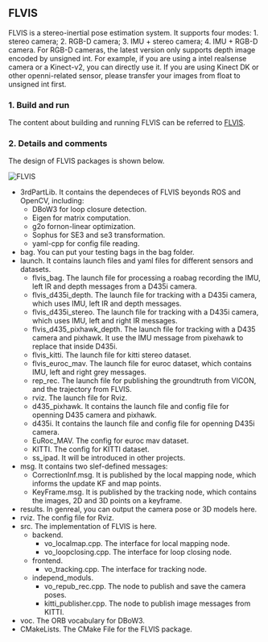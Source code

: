 ## FLVIS

FLVIS is a stereo-inertial pose estimation system. It supports four modes: 1. stereo camera; 2. RGB-D camera; 3. IMU + stereo camera; 4. IMU + RGB-D camera. For RGB-D cameras, the latest version only supports depth image encoded by unsigned int. For example, if you are using a intel realsense camera or a Kinect-v2, you can directly use it. If you are using Kinect DK or other openni-related sensor, please transfer your images from float to unsigned int first.

### 1. Build and run

The content about building and running FLVIS can be referred to [FLVIS](https://github.com/HKPolyU-UAV/FLVIS).

### 2. Details and comments 

The design of FLVIS packages is shown below.

![FLVIS](https://github.com/zouyajing/PhD_document_for_navlab/blob/main/imgs/FLVIS_code.png)
* 3rdPartLib. It contains the dependeces of FLVIS beyonds ROS and OpenCV, including:  
  * DBoW3 for loop closure detection.
  * Eigen for matrix computation.
  * g2o fornon-linear optimization. 
  * Sophus for SE3 and se3 transformation.
  * yaml-cpp for config file reading. 
* bag. You can put your testing bags in the bag folder.
* launch. It contains launch files and yaml files for different sensors and datasets.
  * flvis_bag. The launch file for processing a roabag recording the IMU, left IR and depth messages from a D435i camera.
  * flvis_d435i_depth. The launch file for tracking with a D435i camera, which uses IMU, left IR and depth messages.
  * flvis_d435i_stereo. The launch file for tracking with a D435i camera, which uses IMU, left and right IR messages.
  * flvis_d435_pixhawk_depth. The launch file for tracking with a D435 camera and pixhawk. It use the IMU message from pixehawk to replace that inside D435i.
  * flvis_kitti. The launch file for kitti stereo dataset.
  * flvis_euroc_mav. The launch file for euroc dataset, which contains IMU, left and right grey messages.
  * rep_rec. The launch file for publishing the groundtruth from VICON, and the trajectory from FLVIS.
  * rviz. The launch file for Rviz.
  * d435_pixhawk. It contains the launch file and config file for openning D435 camera and pixhawk.
  * d435i. It contains the launch file and config file for openning D435i camera.
  * EuRoc_MAV. The config for euroc mav dataset.
  * KITTI. The config for KITTI dataset.
  * ss_ipad. It will be introduced in other projects.
* msg. It contains two slef-defined messages:
  * CorrectionInf.msg. It is published by the local mapping node, which informs the update KF and map points.
  * KeyFrame.msg. It is published by the tracking node, which contains the images, 2D and 3D points on a keyframe.
* results. In genreal, you can output the camera pose or 3D models here.
* rviz. The config file for Rviz.
* src. The implementation of FLVIS is here.
  * backend.
    * vo_localmap.cpp. The interface for local mapping node.
    * vo_loopclosing.cpp. The interface for loop closing node.
  * frontend.
    * vo_tracking.cpp. The interface for tracking node.
  * independ_moduls.
    * vo_repub_rec.cpp. The node to publish and save the camera poses.
    * kitti_publisher.cpp. The node to publish image messages from KITTI.
* voc. The ORB vocabulary for DBoW3.
* CMakeLists. The CMake File for the FLVIS package.

